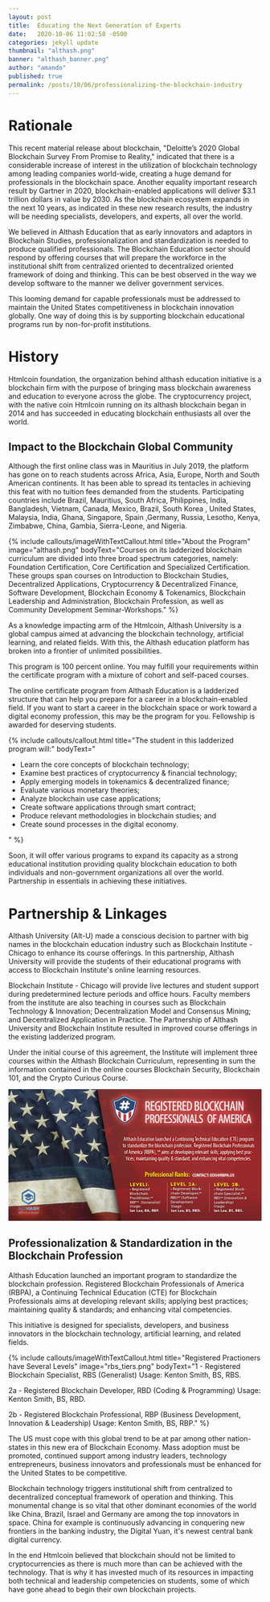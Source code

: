 ```yaml
---
layout: post
title:  Educating the Next Generation of Experts
date:   2020-10-06 11:02:58 -0500
categories: jekyll update
thumbnail: "althash.png" 
banner: "althash_banner.png"
author: "amando"
published: true
permalink: /posts/10/06/professionalizing-the-blockchain-industry
---
```


# Rationale
This recent material release about blockchain, "Deloitte’s 2020 Global Blockchain Survey From Promise to Reality," indicated that there is a considerable increase of interest in the utilization of blockchain technology among leading companies world-wide, creating a huge demand for professionals in the blockchain space. Another equality important research result by Gartner in 2020, blockchain-enabled applications will deliver $3.1 trillion dollars in value by 2030. As the blockchain ecosystem expands in the next 10 years, as indicated in these new research results, the industry will be needing specialists, developers, and experts, all over the world. 

We believed in Althash Education that as early innovators and adaptors in Blockchain Studies, professionalization and standardization is needed to produce qualified professionals. The Blockchain Education sector should respond by offering courses that will prepare the workforce in the institutional shift from centralized oriented to decentralized oriented framework of doing and thinking. This can be best observed in the way we develop software  to the manner we deliver government services.

This looming demand for capable professionals must be addressed to maintain the United States competitiveness in blockchain innovation globally. One way of doing this is by supporting blockchain educational programs run by non-for-profit institutions.

# History
Htmlcoin foundation, the organization behind althash education initiative is a blockchain firm with the purpose of bringing mass blockchain awareness and education to everyone across the globe. The cryptocurrency project, with the native coin Htmlcoin running on its althash blockchain began in 2014 and has succeeded in educating blockchain enthusiasts all over the world.

## Impact to the Blockchain Global Community
Although the first online class was in Mauritius in July 2019, the platform has gone on to reach students across Africa, Asia, Europe, North and South American continents. It has been able to spread its tentacles in achieving this feat with no tuition fees demanded from the students. Participating countries include Brazil, Mauritius, South Africa, Philippines, India, Bangladesh, Vietnam, Canada, Mexico, Brazil, South Korea , United States, Malaysia, India, Ghana, Singapore, Spain ,Germany, Russia, Lesotho, Kenya, Zimbabwe, China, Gambia, Sierra-Leone, and Nigeria.

{% include callouts/imageWithTextCallout.html 
    title="About the Program"
    image="althash.png"
    bodyText="Courses on its ladderized blockchain curriculum are divided into three broad spectrum categories, namely: Foundation Certification, Core Certification and Specialized Certification. These groups span courses on Introduction to Blockchain Studies, Decentralized Applications, Cryptocurrency & Decentralized Finance, Software Development, Blockchain Economy & Tokenamics, Blockchain Leadership and Administration, Blockchain Profession, as well as Community Development Seminar-Workshops."
%}

As a knowledge impacting arm of the Htmlcoin, Althash University is a global campus aimed at advancing the blockchain technology, artificial learning, and related fields. With this, the Althash education platform has broken into a frontier of unlimited possibilities. 

This program is 100 percent online. You may fulfill your requirements within the certificate program with a mixture of cohort and self-paced courses.

The online certificate program from Althash Education is a ladderized structure that can help you prepare for a career in a blockchain-enabled field. If you want to start a career in the blockchain space or work toward a digital economy profession, this may be the program for you. Fellowship is awarded for deserving students.

{% include callouts/callout.html 
  title="The student in this ladderized program will:"
  bodyText="<ul><li>Learn the core concepts of blockchain technology;</li><li>Examine best practices of cryptocurrency & financial technology;</li><li>Apply emerging models in tokenamics & decentralized finance;</li><li>Evaluate various monetary theories;  </li><li>Analyze blockchain use case applications;</li><li>Create software applications through smart contract;</li><li>Produce relevant methodologies in blockchain studies; and</li><li>Create sound processes in the digital economy.</li></ul>" 
%}

Soon, it will offer various programs to expand its capacity as a strong educational institution providing quality blockchain education to both individuals and non-government organizations all over the world. Partnership in essentials in achieving these initiatives.

# Partnership & Linkages
Althash University (Alt-U) made a conscious decision to partner with big names in the blockchain education industry such as Blockchain Institute - Chicago to enhance its course offerings. In this partnership, Althash University will provide the students of their educational programs with access to Blockchain Institute's online learning resources.

Blockchain Institute - Chicago will provide live lectures and student support during predetermined lecture periods and office hours. Faculty members from the institute are also teaching in courses such as Blockchain Technology & Innovation; Decentralization Model and Consensus Mining; and Decentralized Application in Practice. The Partnership of Althash University and  Blockchain Institute resulted in improved course offerings in the existing ladderized program.

Under the initial course of this agreement, the Institute will implement three courses within the Althash Blockchain Curriculum, representing in sum the information contained in the online courses Blockchain Security, Blockchain 101, and the Crypto Curious Course.

<img src="/assets/img/america-blockchain.jpg" alt="american blockchain professionals association certificate program" title="Blockchain for America!">

## Professionalization & Standardization in the Blockchain Profession
Althash Education launched an important program to standardize the blockchain profession. Registered Blockchain Professionals of America (RBPA), a Continuing Technical Education (CTE) for Blockchain Professionals aims at developing relevant skills; applying best practices; maintaining quality & standards; and enhancing vital competencies. 

This initiative is designed for specialists, developers, and business innovators in the blockchain technology, artificial learning, and related fields.

{% include callouts/imageWithTextCallout.html 
    title="Registered Practioners have Several Levels"
    image="rbs_tiers.png"
    bodyText="1 - Registered Blockchain Specialist, RBS (Generalist)
Usage: Kenton Smith, BS, RBS.

2a - Registered Blockchain Developer, RBD (Coding & Programming)
Usage: Kenton Smith, BS, RBD.

2b - Registered Blockchain Professional, RBP (Business Development, Innovation & Leadership)
Usage: Kenton Smith, BS, RBP."
%}

The US must cope with this global trend to be at par among other nation-states in this new era of Blockchain Economy. Mass adoption must be promoted, continued support among industry leaders, technology entrepreneurs, business innovators and professionals must be enhanced for the United States to be competitive. 

Blockchain technology triggers institutional shift from centralized to decentralized conceptual framework of operation and thinking. This monumental change is so vital that other dominant economies of the world like China, Brazil, Israel and Germany are among the top innovators in space. China for example is continuously advancing in conquering new frontiers in the banking industry, the Digital Yuan, it's newest central bank digital currency.

In the end Htmlcoin believed that blockchain should not be limited to cryptocurrencies as there is much more than can be achieved with the technology. That is why it has invested much of its resources in impacting both technical and leadership competencies on students, some of which have gone ahead to begin their own blockchain projects.
